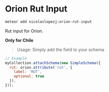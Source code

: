 Orion Rut Input
===============

```sh
meteor add nicolaslopezj:orion-rut-input
```

Rut input for Orion.

**Only for Chile**


> Usage: Simply add the field to your schema

```js
// Example
myCollection.attachSchema(new SimpleSchema({
  rut: orion.attribute('rut', {
    label: 'RUT',
    optional: true
  }),
}));
```
